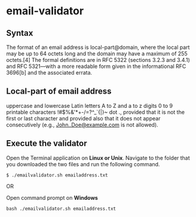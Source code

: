 # email-validator

## Syntax
The format of an email address is local-part@domain, where the local part may be up to 64 octets long and the domain may have a maximum of 255 octets.[4] The formal definitions are in RFC 5322 (sections 3.2.3 and 3.4.1) and RFC 5321—with a more readable form given in the informational RFC 3696[b] and the associated errata.

## Local-part of email address
uppercase and lowercase Latin letters A to Z and a to z
digits 0 to 9
printable characters !#$%&'*+-/=?^_`{|}~
dot ., provided that it is not the first or last character and provided also that it does not appear consecutively (e.g., John..Doe@example.com is not allowed).

## Execute the validator

Open the Terminal application on **Linux or Unix**. Navigate to the folder that you downloaded the two files and run the following command.

```
$ ./emailvalidator.sh emailaddress.txt
```
OR

Open command prompt on **Windows**

```
bash ./emailvalidator.sh emailaddress.txt
```
